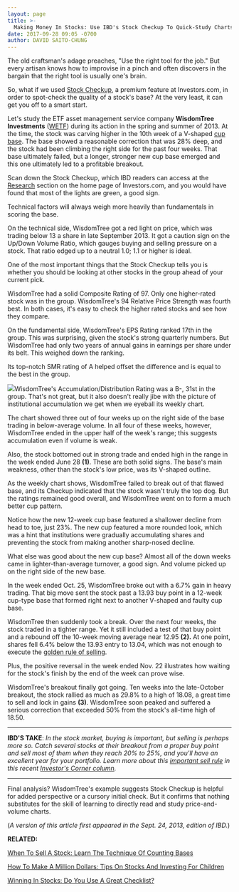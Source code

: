 ```yaml
---
layout: page
title: >-
  Making Money In Stocks: Use IBD's Stock Checkup To Quick-Study Charts
date: 2017-09-28 09:05 -0700
author: DAVID SAITO-CHUNG
---
```





The old craftsman's adage preaches, "Use the right tool for the job." But every artisan knows how to improvise in a pinch and often discovers in the bargain that the right tool is usually one's brain.


So, what if we used [Stock Checkup](http://research.investors.com/stock-checkup/), a premium feature at Investors.com, in order to spot-check the quality of a stock's base? At the very least, it can get you off to a smart start.









 
 
 Let's study the ETF asset management service company **WisdomTree Investments** ([WETF](https://research.investors.com/quote.aspx?symbol=WETF)) during its action in the spring and summer of 2013.
At the time, the stock was carving higher in the 10th week of a V-shaped [cup base](https://www.investors.com/ibd-university/how-to-buy/common-patterns-1/). The base showed a reasonable correction that was 28% deep, and the stock had been climbing the right side for the past four weeks. That base ultimately failed, but a longer, stronger new cup base emerged and this one ultimately led to a profitable breakout.


Scan down the Stock Checkup, which IBD readers can access at the [Research](http://research.investors.com/) section on the home page of Investors.com, and you would have found that most of the lights are green, a good sign.


Technical factors will always weigh more heavily than fundamentals in scoring the base.


On the technical side, WisdomTree got a red light on price, which was trading below 13 a share in late September 2013. It got a caution sign on the Up/Down Volume Ratio, which gauges buying and selling pressure on a stock. That ratio edged up to a neutral 1.0; 1.1 or higher is ideal.


One of the most important things that the Stock Checkup tells you is whether you should be looking at other stocks in the group ahead of your current pick.


WisdomTree had a solid Composite Rating of 97. Only one higher-rated stock was in the group. WisdomTree's 94 Relative Price Strength was fourth best. In both cases, it's easy to check the higher rated stocks and see how they compare.


On the fundamental side, WisdomTree's EPS Rating ranked 17th in the group. This was surprising, given the stock's strong quarterly numbers. But WisdomTree had only two years of annual gains in earnings per share under its belt. This weighed down the ranking.


Its top-notch SMR rating of A helped offset the difference and is equal to the best in the group.


![](https://www.investors.com/wp-content/uploads/2017/09/IC_wetf_092717-300x169.jpg)WisdomTree's Accumulation/Distribution Rating was a B-, 31st in the group. That's not great, but it also doesn't really jibe with the picture of institutional accumulation we get when we eyeball its weekly chart.


The chart showed three out of four weeks up on the right side of the base trading in below-average volume. In all four of these weeks, however, WisdomTree ended in the upper half of the week's range; this suggests accumulation even if volume is weak.


Also, the stock bottomed out in strong trade and ended high in the range in the week ended June 28 **(1)**. These are both solid signs. The base's main weakness, other than the stock's low price, was its V-shaped outline.


As the weekly chart shows, WisdomTree failed to break out of that flawed base, and its Checkup indicated that the stock wasn't truly the top dog. But the ratings remained good overall, and WisdomTree went on to form a much better cup pattern.


Notice how the new 12-week cup base featured a shallower decline from head to toe, just 23%. The new cup featured a more rounded look, which was a hint that institutions were gradually accumulating shares and preventing the stock from making another sharp-nosed decline.


What else was good about the new cup base? Almost all of the down weeks came in lighter-than-average turnover, a good sign. And volume picked up on the right side of the new base.


In the week ended Oct. 25, WisdomTree broke out with a 6.7% gain in heavy trading. That big move sent the stock past a 13.93 buy point in a 12-week cup-type base that formed right next to another V-shaped and faulty cup base.


WisdomTree then suddenly took a break. Over the next four weeks, the stock traded in a tighter range. Yet it still included a test of that buy point and a rebound off the 10-week moving average near 12.95 **(2).** At one point, shares fell 6.4% below the 13.93 entry to 13.04, which was not enough to execute the [golden rule of selling](https://www.investors.com/how-to-invest/investors-corner/still-the-no-1-rule-for-stock-investors-always-cut-your-losses-short/).


Plus, the positive reversal in the week ended Nov. 22 illustrates how waiting for the stock's finish by the end of the week can prove wise.


WisdomTree's breakout finally got going. Ten weeks into the late-October breakout, the stock rallied as much as 29.8% to a high of 18.08, a great time to sell and lock in gains **(3)**. WisdomTree soon peaked and suffered a serious correction that exceeded 50% from the stock's all-time high of 18.50.




---


**IBD'S TAKE**: *In the stock market, buying is important, but selling is perhaps more so. Catch several stocks at their breakout from a proper buy point and sell most of them when they reach 20% to 25%, and you'll have an excellent year for your portfolio. Learn more about this [important sell rule](https://www.investors.com/how-to-invest/investors-corner/how-to-build-long-term-profits-in-stocks-take-many-gains-at-20-25/) in this recent [Investor's Corner column](https://www.investors.com/how-to-invest/investors-corner/how-to-build-long-term-profits-in-stocks-take-many-gains-at-20-25/).*




---


Final analysis? WisdomTree's example suggests Stock Checkup is helpful for added perspective or a cursory initial check. But it confirms that nothing substitutes for the skill of learning to directly read and study price-and-volume charts.


(*A version of this article first appeared in the Sept. 24, 2013, edition of IBD.*)


**RELATED:**


[When To Sell A Stock: Learn The Technique Of Counting Bases](https://www.investors.com/how-to-invest/investors-corner/do-you-know-how-to-count-bases-in-leading-stocks-do-it-to-assess-risk/)


[How To Make A Million Dollars: Tips On Stocks And Investing For Children](https://www.investors.com/how-to-invest/investors-corner/never-too-young-to-get-rich-tips-for-kids-on-how-to-achieve-it-with-stocks/)


[Winning In Stocks: Do You Use A Great Checklist?](https://www.investors.com/how-to-invest/investors-corner/investors-corner-use-a-checklist-to-identify-great-bases/)




